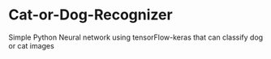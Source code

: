 # Cat-or-Dog-Recognizer

Simple Python Neural network using tensorFlow-keras that can classify dog or cat images
